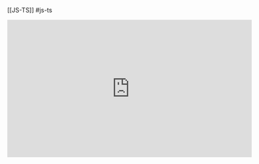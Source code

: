 [[JS-TS]] #js-ts 

<iframe width="560" height="315" src="https://www.youtube.com/embed/SSj7M2peCFQ" title="YouTube video player" frameborder="0" allow="accelerometer; autoplay; clipboard-write; encrypted-media; gyroscope; picture-in-picture" allowfullscreen></iframe>
